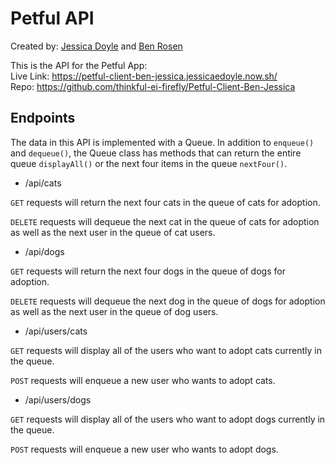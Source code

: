 # Petful API

Created by: [Jessica Doyle](https://github.com/jedoyle6) and [Ben Rosen](https://github.com/tymbalodeon)

This is the API for the Petful App:  
Live Link: https://petful-client-ben-jessica.jessicaedoyle.now.sh/  
Repo: https://github.com/thinkful-ei-firefly/Petful-Client-Ben-Jessica

## Endpoints

The data in this API is implemented with a Queue. In addition to `enqueue()` and `dequeue()`, the Queue class has methods that can return the entire queue `displayAll()` or the next four items in the queue `nextFour()`.

- /api/cats

`GET` requests will return the next four cats in the queue of cats for adoption.

`DELETE` requests will dequeue the next cat in the queue of cats for adoption as well as the next user in the queue of cat users.

- /api/dogs

`GET` requests will return the next four dogs in the queue of dogs for adoption.

`DELETE` requests will dequeue the next dog in the queue of dogs for adoption as well as the next user in the queue of dog users.

- /api/users/cats

`GET` requests will display all of the users who want to adopt cats currently in the queue.

`POST` requests will enqueue a new user who wants to adopt cats.

- /api/users/dogs

`GET` requests will display all of the users who want to adopt dogs currently in the queue.

`POST` requests will enqueue a new user who wants to adopt dogs.

